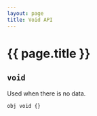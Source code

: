 ```yaml
---
layout: page
title: Void API
---
```


# {{ page.title }}

## `void`
Used when there is no data.

```the
obj void {}
```
